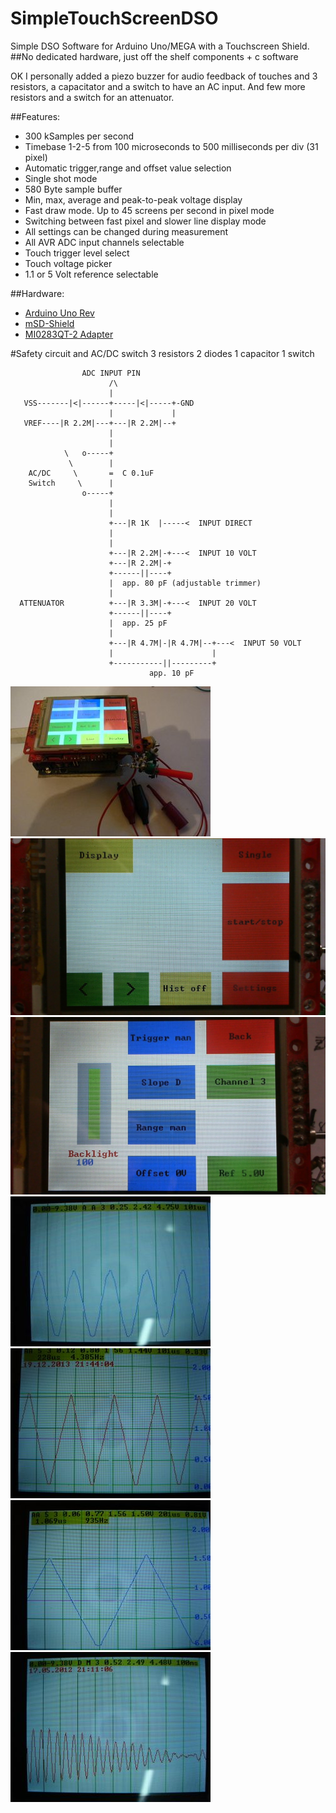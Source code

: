# SimpleTouchScreenDSO
Simple DSO Software for Arduino Uno/MEGA with a Touchscreen Shield.
##No dedicated hardware, just off the shelf components + c software

OK I personally added a piezo buzzer for audio feedback of touches and 3 resistors, a capacitator and a switch to have an AC input. 
And few more resistors and a switch for an attenuator.

##Features:

 - 300 kSamples per second
 - Timebase 1-2-5 from 100 microseconds to 500 milliseconds per div (31 pixel)
 - Automatic trigger,range and offset value selection
 - Single shot mode
 - 580 Byte sample buffer
 - Min, max, average and peak-to-peak voltage display
 - Fast draw mode. Up to 45 screens per second in pixel mode
 - Switching between fast pixel and slower line display mode
 - All settings can be changed during measurement
 - All AVR ADC input channels selectable
 - Touch trigger level select
 - Touch voltage picker
 - 1.1 or 5 Volt reference selectable
 
##Hardware:

 - [Arduino Uno Rev ](http://www.watterott.com/de/Arduino-Uno)
 - [mSD-Shield](http://www.watterott.com/de/Arduino-mSD-Shield)
 - [MI0283QT-2 Adapter](http://www.watterott.com/de/MI0283QT-2-Adapter)
 
#Safety circuit and AC/DC switch
 3 resistors   2 diodes   1 capacitor   1 switch
```
                ADC INPUT PIN
                      /\
                      |
   VSS-------|<|------+-----|<|-----+-GND
                      |             |
   VREF----|R 2.2M|---+---|R 2.2M|--+
                      |
                      |
            \   o-----+
             \        |
    AC/DC     \       =  C 0.1uF
    Switch     \      |
                o-----+
                      |
                      |
                      +---|R 1K  |-----<  INPUT DIRECT
                      |
                      |
                      +---|R 2.2M|-+---<  INPUT 10 VOLT
                      +---|R 2.2M|-+
                      +------||----+
                      |  app. 80 pF (adjustable trimmer)
                      |
  ATTENUATOR          +---|R 3.3M|-+---<  INPUT 20 VOLT
                      +------||----+
                      |  app. 25 pF
                      |
                      +---|R 4.7M|-|R 4.7M|--+---<  INPUT 50 VOLT
                      |                      |
                      +-----------||---------+
                               app. 10 pF
```
![Hardware](https://github.com/ArminJo/SimpleTouchScreenDSO/blob/master/img/Hardware.jpg)
![StartScreen](https://github.com/ArminJo/SimpleTouchScreenDSO/blob/master/img/StartScreen.jpg)
![Settings](https://github.com/ArminJo/SimpleTouchScreenDSO/blob/master/img/Settings.jpg)
![5kHzSine](https://github.com/ArminJo/SimpleTouchScreenDSO/blob/master/img/5kHzSine.jpg)
![Linearity-100us / div](https://github.com/ArminJo/SimpleTouchScreenDSO/blob/master/img/Linearity-100.JPG)
![Linearity-200us / div](https://github.com/ArminJo/SimpleTouchScreenDSO/blob/master/img/Linearity-200.JPG)
![slowTimebase](https://github.com/ArminJo/SimpleTouchScreenDSO/blob/master/img/slowTimebase.jpg)
